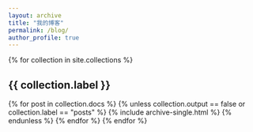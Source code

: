 ```yaml
---
layout: archive
title: "我的博客"
permalink: /blog/
author_profile: true
---
```


{% for collection in site.collections %}
  <h2 id="{{ label | slugify }}" class="archive__subtitle">{{ collection.label }}</h2>
  {% for post in collection.docs %}
    {% unless collection.output == false or collection.label == "posts" %}
      {% include archive-single.html %}
    {% endunless %}
  {% endfor %}
{% endfor %}